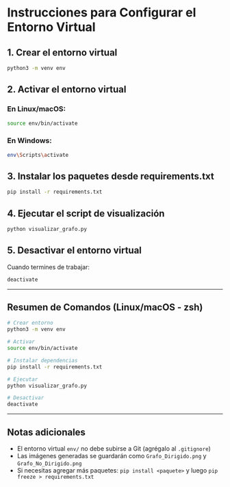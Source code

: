 # Instrucciones para Configurar el Entorno Virtual

## 1. Crear el entorno virtual

```bash
python3 -m venv env
```

## 2. Activar el entorno virtual

### En Linux/macOS:
```bash
source env/bin/activate
```

### En Windows:
```bash
env\Scripts\activate
```

## 3. Instalar los paquetes desde requirements.txt

```bash
pip install -r requirements.txt
```

## 4. Ejecutar el script de visualización

```bash
python visualizar_grafo.py
```

## 5. Desactivar el entorno virtual

Cuando termines de trabajar:

```bash
deactivate
```

---

## Resumen de Comandos (Linux/macOS - zsh)

```bash
# Crear entorno
python3 -m venv env

# Activar
source env/bin/activate

# Instalar dependencias
pip install -r requirements.txt

# Ejecutar
python visualizar_grafo.py

# Desactivar
deactivate
```

---

## Notas adicionales

- El entorno virtual `env/` no debe subirse a Git (agrégalo al `.gitignore`)
- Las imágenes generadas se guardarán como `Grafo_Dirigido.png` y `Grafo_No_Dirigido.png`
- Si necesitas agregar más paquetes: `pip install <paquete>` y luego `pip freeze > requirements.txt`
